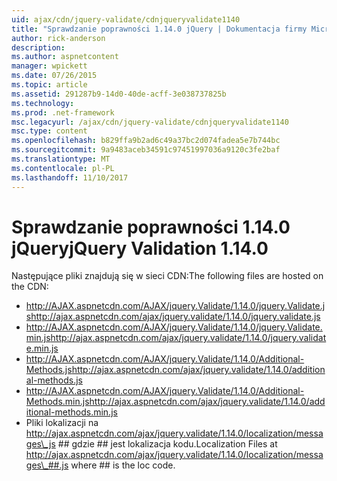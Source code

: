 ```yaml
---
uid: ajax/cdn/jquery-validate/cdnjqueryvalidate1140
title: "Sprawdzanie poprawności 1.14.0 jQuery | Dokumentacja firmy Microsoft"
author: rick-anderson
description: 
ms.author: aspnetcontent
manager: wpickett
ms.date: 07/26/2015
ms.topic: article
ms.assetid: 291287b9-14d0-40de-acff-3e038737825b
ms.technology: 
ms.prod: .net-framework
msc.legacyurl: /ajax/cdn/jquery-validate/cdnjqueryvalidate1140
msc.type: content
ms.openlocfilehash: b829ffa9b2ad6c49a37bc2d074fadea5e7b744bc
ms.sourcegitcommit: 9a9483aceb34591c97451997036a9120c3fe2baf
ms.translationtype: MT
ms.contentlocale: pl-PL
ms.lasthandoff: 11/10/2017
---
```

<a name="jquery-validation-1140"></a><span data-ttu-id="ed533-102">Sprawdzanie poprawności 1.14.0 jQuery</span><span class="sxs-lookup"><span data-stu-id="ed533-102">jQuery Validation 1.14.0</span></span>
====================
<span data-ttu-id="ed533-103">Następujące pliki znajdują się w sieci CDN:</span><span class="sxs-lookup"><span data-stu-id="ed533-103">The following files are hosted on the CDN:</span></span>

- <span data-ttu-id="ed533-104">http://AJAX.aspnetcdn.com/AJAX/jquery.Validate/1.14.0/jquery.Validate.js</span><span class="sxs-lookup"><span data-stu-id="ed533-104">http://ajax.aspnetcdn.com/ajax/jquery.validate/1.14.0/jquery.validate.js</span></span>
- <span data-ttu-id="ed533-105">http://AJAX.aspnetcdn.com/AJAX/jquery.Validate/1.14.0/jquery.Validate.min.js</span><span class="sxs-lookup"><span data-stu-id="ed533-105">http://ajax.aspnetcdn.com/ajax/jquery.validate/1.14.0/jquery.validate.min.js</span></span>
- <span data-ttu-id="ed533-106">http://AJAX.aspnetcdn.com/AJAX/jquery.Validate/1.14.0/Additional-Methods.js</span><span class="sxs-lookup"><span data-stu-id="ed533-106">http://ajax.aspnetcdn.com/ajax/jquery.validate/1.14.0/additional-methods.js</span></span>
- <span data-ttu-id="ed533-107">http://AJAX.aspnetcdn.com/AJAX/jquery.Validate/1.14.0/Additional-Methods.min.js</span><span class="sxs-lookup"><span data-stu-id="ed533-107">http://ajax.aspnetcdn.com/ajax/jquery.validate/1.14.0/additional-methods.min.js</span></span>
- <span data-ttu-id="ed533-108">Pliki lokalizacji na http://ajax.aspnetcdn.com/ajax/jquery.validate/1.14.0/localization/messages\_js ## gdzie ## jest lokalizacja kodu.</span><span class="sxs-lookup"><span data-stu-id="ed533-108">Localization Files at http://ajax.aspnetcdn.com/ajax/jquery.validate/1.14.0/localization/messages\_##.js where ## is the loc code.</span></span>
